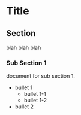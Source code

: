 # Title

## Section

blah blah blah

### Sub Section 1

document for sub section 1.

- bullet 1
  + bullet 1-1
  + bullet 1-2
- bullet 2
